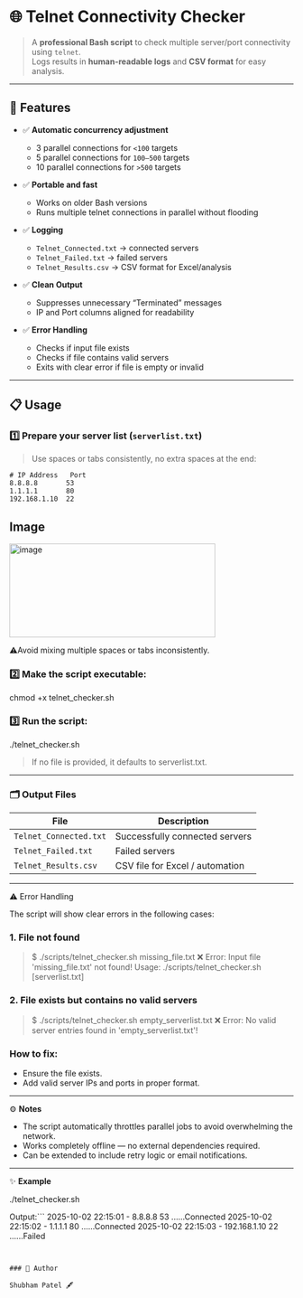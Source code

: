 # 🌐 Telnet Connectivity Checker

> A **professional Bash script** to check multiple server/port connectivity using `telnet`.  
> Logs results in **human-readable logs** and **CSV format** for easy analysis.  

---

## 🚀 Features

- ✅ **Automatic concurrency adjustment**
  - 3 parallel connections for `<100` targets  
  - 5 parallel connections for `100–500` targets  
  - 10 parallel connections for `>500` targets  

- ✅ **Portable and fast**
  - Works on older Bash versions  
  - Runs multiple telnet connections in parallel without flooding  

- ✅ **Logging**
  - `Telnet_Connected.txt` → connected servers  
  - `Telnet_Failed.txt` → failed servers  
  - `Telnet_Results.csv` → CSV format for Excel/analysis  

- ✅ **Clean Output**  
  - Suppresses unnecessary “Terminated” messages  
  - IP and Port columns aligned for readability  

- ✅ **Error Handling**  
  - Checks if input file exists  
  - Checks if file contains valid servers  
  - Exits with clear error if file is empty or invalid  

---

## 📋 Usage

### 1️⃣ Prepare your server list (`serverlist.txt`)

> Use spaces or tabs consistently, no extra spaces at the end:

```text
# IP Address   Port
8.8.8.8       53
1.1.1.1       80
192.168.1.10  22
```
## Image

<img width="365" height="166" alt="image" src="https://github.com/user-attachments/assets/62d5df21-a062-4c79-9611-2f5610c4c168" />


⚠️Avoid mixing multiple spaces or tabs inconsistently.


### 2️⃣ Make the script executable:

chmod +x telnet_checker.sh

### 3️⃣ Run the script:

./telnet_checker.sh

> If no file is provided, it defaults to serverlist.txt.

---
### 🗂 Output Files
| File                   | Description                     |
| ---------------------- | ------------------------------- |
| `Telnet_Connected.txt` | Successfully connected servers  |
| `Telnet_Failed.txt`    | Failed servers                  |
| `Telnet_Results.csv`   | CSV file for Excel / automation |

---
⚠️ Error Handling

The script will show clear errors in the following cases:

### 1. File not found

> $ ./scripts/telnet_checker.sh missing_file.txt
> ❌ Error: Input file 'missing_file.txt' not found!
> Usage: ./scripts/telnet_checker.sh [serverlist.txt]

### 2. File exists but contains no valid servers
> $ ./scripts/telnet_checker.sh empty_serverlist.txt
>❌ Error: No valid server entries found in 'empty_serverlist.txt'!

### How to fix:
- Ensure the file exists.
- Add valid server IPs and ports in proper format.

---
⚙️ **Notes**

- The script automatically throttles parallel jobs to avoid overwhelming the network.
- Works completely offline — no external dependencies required.
- Can be extended to include retry logic or email notifications.

---
✨ **Example**

./telnet_checker.sh

Output:```
2025-10-02 22:15:01 - 8.8.8.8         53    ......Connected
2025-10-02 22:15:02 - 1.1.1.1         80    ......Connected
2025-10-02 22:15:03 - 192.168.1.10    22    ......Failed
```


### 👤 Author 

Shubham Patel 🖋️
